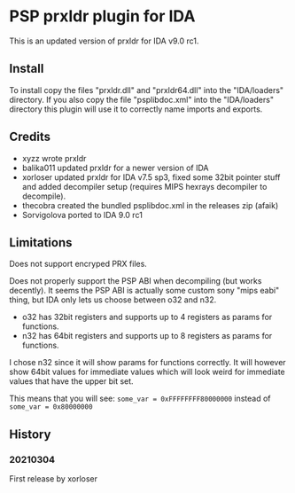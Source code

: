 # PSP prxldr plugin for IDA

This is an updated version of prxldr for IDA v9.0 rc1.


## Install
To install copy the files "prxldr.dll" and "prxldr64.dll" into the "IDA/loaders" directory.
If you also copy the file "psplibdoc.xml" into the "IDA/loaders" directory this plugin will use it to correctly name imports and exports.


## Credits
* xyzz wrote prxldr
* balika011 updated prxldr for a newer version of IDA
* xorloser updated prxldr for IDA v7.5 sp3, fixed some 32bit pointer stuff and added decompiler setup (requires MIPS hexrays decompiler to decompile).
* thecobra created the bundled psplibdoc.xml in the releases zip (afaik)
* Sorvigolova ported to IDA 9.0 rc1

## Limitations
Does not support encryped PRX files.

Does not properly support the PSP ABI when decompiling (but works decently).
It seems the PSP ABI is actually some custom sony "mips eabi" thing,
but IDA only lets us choose between o32 and n32.
* o32 has 32bit registers and supports up to 4 registers as params for functions.
* n32 has 64bit registers and supports up to 8 registers as params for functions.

I chose n32 since it will show params for functions correctly.
It will however show 64bit values for immediate values which will look
weird for immediate values that have the upper bit set.

This means that you will see:
	```some_var = 0xFFFFFFFF80000000```
instead of
	```some_var = 0x80000000```


## History
### 20210304
First release by xorloser
